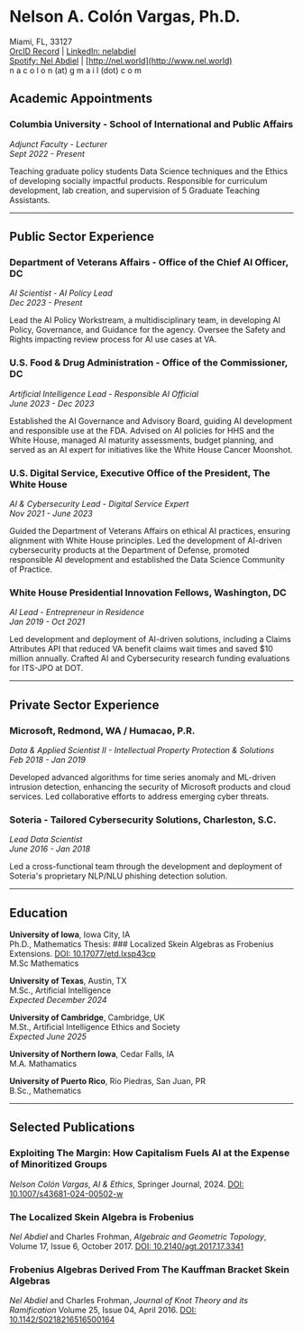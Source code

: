 # Nelson A. Colón Vargas, Ph.D.

Miami, FL, 33127   
[OrcID Record](https://orcid.org/0009-0009-9038-7328) | [LinkedIn: nelabdiel](https://www.linkedin.com/in/nelabdiel/)  
[Spotify: Nel Abdiel](https://open.spotify.com/artist/73T51R2Kids9OM2jf3TxPG) | [http://nel.world](http://www.nel.world)  
n a c o l o n (at) g m a i l (dot) c o m  



## Academic Appointments



### Columbia University - School of International and Public Affairs
*Adjunct Faculty - Lecturer*  
*Sept 2022 - Present*

Teaching graduate policy students Data Science techniques and the Ethics of developing socially impactful products. Responsible for curriculum development, lab creation, and supervision of 5 Graduate Teaching Assistants.

<hr>

## Public Sector Experience



### Department of Veterans Affairs - Office of the Chief AI Officer, DC
*AI Scientist - AI Policy Lead*  
*Dec 2023 - Present*

Lead the AI Policy Workstream, a multidisciplinary team, in developing AI Policy, Governance, and Guidance for the agency. Oversee the Safety and Rights impacting review process for AI use cases at VA.


### U.S. Food & Drug Administration - Office of the Commissioner, DC
*Artificial Intelligence Lead - Responsible AI Official*  
*June 2023 - Dec 2023*

Established the AI Governance and Advisory Board, guiding AI development and responsible use at the FDA. Advised on AI policies for HHS and the White House, managed AI maturity assessments, budget planning, and served as an AI expert for initiatives like the White House Cancer Moonshot.



### U.S. Digital Service, Executive Office of the President, The White House
*AI & Cybersecurity Lead - Digital Service Expert*  
*Nov 2021 - June 2023*

Guided the Department of Veterans Affairs on ethical AI practices, ensuring alignment with White House principles. Led the development of AI-driven cybersecurity products at the Department of Defense, promoted responsible AI development and established the Data Science Community of Practice.


### White House Presidential Innovation Fellows, Washington, DC
*AI Lead - Entrepreneur in Residence*  
*Jan 2019 - Oct 2021*

Led development and deployment of AI-driven solutions, including a Claims Attributes API that reduced VA benefit claims wait times and saved $10 million annually. Crafted AI and Cybersecurity research funding evaluations for ITS-JPO at DOT.

<hr>

## Private Sector Experience


### Microsoft, Redmond, WA / Humacao, P.R.
*Data & Applied Scientist II - Intellectual Property Protection & Solutions*  
*Feb 2018 - Jan 2019*

Developed advanced algorithms for time series anomaly and ML-driven intrusion detection, enhancing the security of Microsoft products and cloud services. Led collaborative efforts to address emerging cyber threats.


### Soteria - Tailored Cybersecurity Solutions, Charleston, S.C.
*Lead Data Scientist*  
*June 2016 - Jan 2018*

Led a cross-functional team through the development and deployment of Soteria's proprietary NLP/NLU phishing detection solution.

<hr>

## Education


**University of Iowa**, Iowa City, IA  
Ph.D., Mathematics
Thesis: ### Localized Skein Algebras as Frobenius Extensions. [DOI: 10.17077/etd.lxsp43cp](https://doi.org/10.17077/etd.lxsp43cp)  
M.Sc Mathematics

**University of Texas**, Austin, TX  
M.Sc., Artificial Intelligence  
*Expected December 2024*

**University of Cambridge**, Cambridge, UK  
M.St., Artificial Intelligence Ethics and Society  
*Expected June 2025*

**University of Northern Iowa**, Cedar Falls, IA  
M.A. Mathamatics

**University of Puerto Rico**, Rio Piedras, San Juan, PR  
B.Sc., Mathematics  

<hr>

## Selected Publications



### Exploiting The Margin: How Capitalism Fuels AI at the Expense of Minoritized Groups
*Nelson Colón Vargas*, *AI & Ethics*, Springer Journal, 2024. [DOI: 10.1007/s43681-024-00502-w](https://link.springer.com/content/pdf/10.1007/s43681-024-00502-w)

### The Localized Skein Algebra is Frobenius
*Nel Abdiel* and Charles Frohman, *Algebraic and Geometric Topology*, Volume 17, Issue 6, October 2017. [DOI: 10.2140/agt.2017.17.3341](10.2140/agt.2017.17.3341)

### Frobenius Algebras Derived From The Kauffman Bracket Skein Algebras
*Nel Abdiel* and Charles Frohman, *Journal of Knot Theory and its Ramification* Volume 25, Issue 04, April 2016. [DOI: 10.1142/S0218216516500164](https://doi.org/10.1142/S0218216516500164)





